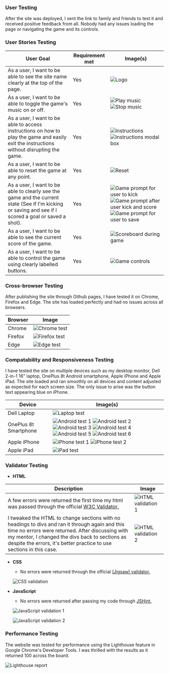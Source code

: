 ### __User Testing__
After the site was deployed, I sent the link to family and friends to test it and received positive feedback from all. Nobody had any issues loading the page or navigating the game and its controls.

### __User Stories Testing__

| User Goal | Requirement met | Image(s) |
| --------- | --------------- | -------- |
| As a user, I want to be able to see the site name clearly at the top of the page. | Yes | ![Logo](https://github.com/adamgilroy22/stick-kick/blob/main/documentation/testing/logo.png) |
| As a user, I want to be able to toggle the game's music on or off. | Yes | ![Play music](https://github.com/adamgilroy22/stick-kick/blob/main/documentation/testing/play-music.png) ![Stop music](https://github.com/adamgilroy22/stick-kick/blob/main/documentation/testing/stop-music.png) |
| As a user, I want to be able to access instructions on how to play the game and easily exit the instructions without disrupting the game. | Yes | ![Instructions](https://github.com/adamgilroy22/stick-kick/blob/main/documentation/testing/instructions.png) ![Instructions modal box](https://github.com/adamgilroy22/stick-kick/blob/main/documentation/testing/information-modal-box.png) |
| As a user, I want to be able to reset the game at any point. | Yes | ![Reset](https://github.com/adamgilroy22/stick-kick/blob/main/documentation/testing/reset.png) |
| As a user, I want to be able to clearly see the game and the current state (See if I'm kicking or saving and see if I scored a goal or saved a shot). | Yes | ![Game prompt for user to kick](https://github.com/adamgilroy22/stick-kick/blob/main/documentation/testing/game-prompt-1.png) ![Game prompt after user kick and score](https://github.com/adamgilroy22/stick-kick/blob/main/documentation/testing/game-prompt-2.png) ![Game prompt for user to save](https://github.com/adamgilroy22/stick-kick/blob/main/documentation/testing/game-prompt-3.png) |
| As a user, I want to be able to see the current score of the game. | Yes | ![Scoreboard during game](https://github.com/adamgilroy22/stick-kick/blob/main/documentation/testing/score-board-2.png) |
| As a user, I want to be able to control the game using clearly labelled buttons. | Yes | ![Game controls](https://github.com/adamgilroy22/stick-kick/blob/main/documentation/testing/game-controls.png) |

### __Cross-browser Testing__
After publishing the site through Github pages, I have tested it on Chrome, Firefox and Edge. The site has loaded perfectly and had no issues across all browsers.

| Browser | Image |
| ------- | ----- |
| Chrome | ![Chrome test](https://github.com/adamgilroy22/stick-kick/blob/main/documentation/testing/chrome.png) |
| Firefox | ![Firefox test](https://github.com/adamgilroy22/stick-kick/blob/main/documentation/testing/firefox.png) |
| Edge | ![Edge test](https://github.com/adamgilroy22/stick-kick/blob/main/documentation/testing/edge.png) |

### __Compatability and Responsiveness Testing__
I have tested the site on multiple devices such as my desktop monitor, Dell 2-in-1 16" laptop, OnePlus 8t Android smartphone, Apple iPhone and Apple iPad. The site loaded and ran smoothly on all devices and content adjusted as expected for each screen size. The only issue to arise was the button text appearing blue on iPhone.

| Device | Image(s) |
| ------ | -------- |
| Dell Laptop | ![Laptop test](https://github.com/adamgilroy22/stick-kick/blob/main/documentation/testing/laptop-test.png) |
| OnePlus 8t Smartphone | ![Android test 1](https://github.com/adamgilroy22/stick-kick/blob/main/documentation/testing/android-test-1.jpg) ![Android test 2](https://github.com/adamgilroy22/stick-kick/blob/main/documentation/testing/android-test-2.jpg) ![Android test 3](https://github.com/adamgilroy22/stick-kick/blob/main/documentation/testing/android-test-3.jpg) ![Android test 4](https://github.com/adamgilroy22/stick-kick/blob/main/documentation/testing/android-test-4.jpg) ![Android test 5](https://github.com/adamgilroy22/stick-kick/blob/main/documentation/testing/android-test-5.jpg) ![Android test 6](https://github.com/adamgilroy22/stick-kick/blob/main/documentation/testing/android-test-6.jpg) |
| Apple iPhone |![iPhone test 1](https://github.com/adamgilroy22/stick-kick/blob/main/documentation/testing/iphone-test-1.jpg) ![iPhone test 2](https://github.com/adamgilroy22/stick-kick/blob/main/documentation/testing/iphone-test-2.jpg) |
| Apple iPad | ![iPad test](https://github.com/adamgilroy22/stick-kick/blob/main/documentation/testing/ipad-test.png) |

### __Validator Testing__ 

- __HTML__

| Description | Image |
| ----------- | ----- |
| A few errors were returned the first time my html was passed through the official [W3C Validator.](https://validator.w3.org/nu/?doc=https%3A%2F%2Fadamgilroy22.github.io%2Fstick-kick%2F) | ![HTML validation 1](https://github.com/adamgilroy22/stick-kick/blob/main/documentation/testing/html-validation-before.png) |
| I tweaked the HTML to change sections with no headings to divs and ran it through again and this time no errors were returned. After discussing with my mentor, I changed the divs back to sections as despite the errors, it's better practice to use sections in this case. | ![HTML validation 2](https://github.com/adamgilroy22/stick-kick/blob/main/documentation/testing/html-validation-after.png) |

- __CSS__
    - No errors were returned through the official [(Jigsaw) validator.](https://jigsaw.w3.org/css-validator/validator?uri=https%3A%2F%2Fadamgilroy22.github.io%2Fstick-kick%2F&profile=css3svg&usermedium=all&warning=1&vextwarning=&lang=en)

    ![CSS validation](https://github.com/adamgilroy22/stick-kick/blob/main/documentation/testing/css-validation.png)

- __JavaScript__
    - No errors were returned after passing my code through [JSHint.](https://jshint.com/)

    ![JavaScript validation 1](https://github.com/adamgilroy22/stick-kick/blob/main/documentation/testing/javascript-validation-1.png)

    ![JavaScript validation 2](https://github.com/adamgilroy22/stick-kick/blob/main/documentation/testing/javascript-validation-2.png)

### __Performance Testing__

The website was tested for performance using the Lighthouse feature in Google Chrome's Developer Tools. I was thrilled with the results as it returned 100 across the board.

![Lighthouse report](https://github.com/adamgilroy22/stick-kick/blob/main/documentation/testing/lighthouse-report.png)
